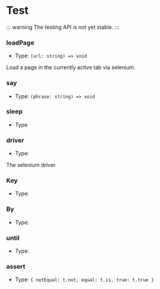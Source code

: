 # Test

::: warning
The testing API is not yet stable.
:::

### loadPage

 - Type: `(url: string) => void`
 
Load a page in the currently active tab via selenium.

### say

 - Type: `(phrase: string) => void`
 
### sleep

 - Type

### driver

 - Type:
 
The selenium driver.

### Key

 - Type:
 
### By

 - Type:

### until

 - Type:
 
### assert

 - Type: `{ notEqual: t.not, equal: t.is, true: t.true }`